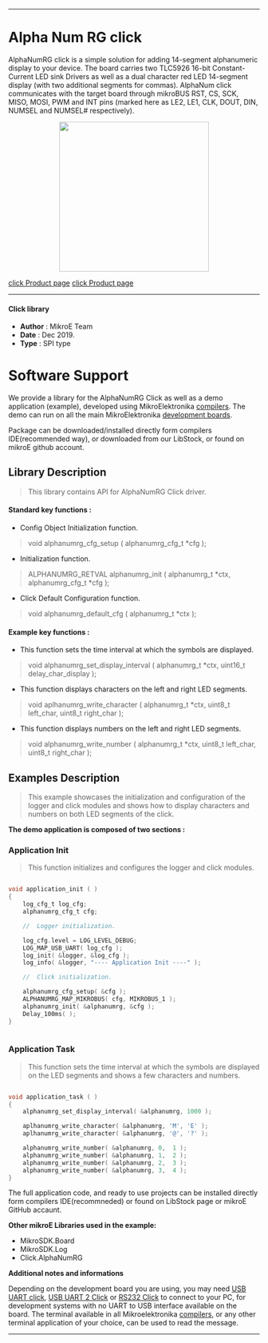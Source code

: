 
---
# Alpha Num RG click

AlphaNumRG click is a simple solution for adding 14-segment alphanumeric display to your device. The board carries two TLC5926 16-bit Constant-Current LED sink Drivers as well as a dual character red LED 14-segment display (with two additional segments for commas). AlphaNum click communicates with the target board through mikroBUS RST, CS, SCK, MISO, MOSI, PWM and INT pins (marked here as LE2, LE1, CLK, DOUT, DIN, NUMSEL and NUMSEL# respectively).

<p align="center">
  <img src="http://download.mikroe.com/images/click_for_ide/grupe/alphanumrg-click-group.png" height=300px>
</p>

[click Product page](<https://www.mikroe.com/alphanum-r-click>)
[click Product page](<https://www.mikroe.com/alphanum-g-click>)

---

#### Click library 

- **Author**        : MikroE Team
- **Date**          : Dec 2019.
- **Type**          : SPI type

# Software Support

We provide a library for the AlphaNumRG Click 
as well as a demo application (example), developed using MikroElektronika 
[compilers](http://shop.mikroe.com/compilers). 
The demo can run on all the main MikroElektronika [development boards](http://shop.mikroe.com/development-boards).

Package can be downloaded/installed directly form compilers IDE(recommended way), or downloaded from our LibStock, or found on mikroE github account. 

## Library Description

> This library contains API for AlphaNumRG Click driver.

#### Standard key functions :

- Config Object Initialization function.
> void alphanumrg_cfg_setup ( alphanumrg_cfg_t *cfg ); 
 
- Initialization function.
> ALPHANUMRG_RETVAL alphanumrg_init ( alphanumrg_t *ctx, alphanumrg_cfg_t *cfg );

- Click Default Configuration function.
> void alphanumrg_default_cfg ( alphanumrg_t *ctx );

#### Example key functions :

- This function sets the time interval at which the symbols are displayed.
> void alphanumrg_set_display_interval ( alphanumrg_t *ctx, uint16_t delay_char_display );
 
- This function displays characters on the left and right LED segments.
> void aplhanumrg_write_character ( alphanumrg_t *ctx, uint8_t left_char, uint8_t right_char );

- This function displays numbers on the left and right LED segments.
> void alphanumrg_write_number ( alphanumrg_t *ctx, uint8_t left_char, uint8_t right_char );

## Examples Description

> This example showcases the initialization and configuration of the logger and click modules
  and shows how to display characters and numbers on both LED segments of the click. 

**The demo application is composed of two sections :**

### Application Init 

> This function initializes and configures the logger and click modules.

```c

void application_init ( )
{
    log_cfg_t log_cfg;
    alphanumrg_cfg_t cfg;

    //  Logger initialization.

    log_cfg.level = LOG_LEVEL_DEBUG;
    LOG_MAP_USB_UART( log_cfg );
    log_init( &logger, &log_cfg );
    log_info( &logger, "---- Application Init ----" );

    //  Click initialization.

    alphanumrg_cfg_setup( &cfg );
    ALPHANUMRG_MAP_MIKROBUS( cfg, MIKROBUS_1 );
    alphanumrg_init( &alphanumrg, &cfg );
    Delay_100ms( );
}
  
```

### Application Task

> This function sets the time interval at which the symbols are displayed on the LED 
  segments and shows a few characters and numbers.

```c

void application_task ( )
{
    alphanumrg_set_display_interval( &alphanumrg, 1000 );

    aplhanumrg_write_character( &alphanumrg, 'M', 'E' );
    aplhanumrg_write_character( &alphanumrg, '@', '?' );

    alphanumrg_write_number( &alphanumrg, 0,  1 );
    alphanumrg_write_number( &alphanumrg, 1,  2 );
    alphanumrg_write_number( &alphanumrg, 2,  3 );
    alphanumrg_write_number( &alphanumrg, 3,  4 );
}  

```

The full application code, and ready to use projects can be  installed directly form compilers IDE(recommneded) or found on LibStock page or mikroE GitHub accaunt.

**Other mikroE Libraries used in the example:** 

- MikroSDK.Board
- MikroSDK.Log
- Click.AlphaNumRG

**Additional notes and informations**

Depending on the development board you are using, you may need 
[USB UART click](http://shop.mikroe.com/usb-uart-click), 
[USB UART 2 Click](http://shop.mikroe.com/usb-uart-2-click) or 
[RS232 Click](http://shop.mikroe.com/rs232-click) to connect to your PC, for 
development systems with no UART to USB interface available on the board. The 
terminal available in all Mikroelektronika 
[compilers](http://shop.mikroe.com/compilers), or any other terminal application 
of your choice, can be used to read the message.

---
